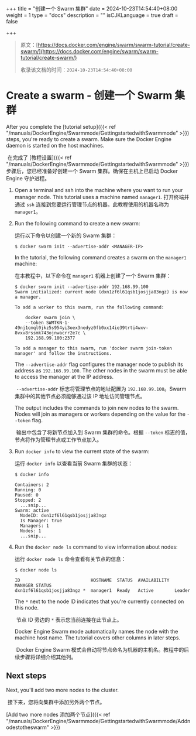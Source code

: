 +++
title = "创建一个 Swarm 集群"
date = 2024-10-23T14:54:40+08:00
weight = 1
type = "docs"
description = ""
isCJKLanguage = true
draft = false

+++

> 原文：[https://docs.docker.com/engine/swarm/swarm-tutorial/create-swarm/](https://docs.docker.com/engine/swarm/swarm-tutorial/create-swarm/)
>
> 收录该文档的时间：`2024-10-23T14:54:40+08:00`

# Create a swarm - 创建一个 Swarm 集群

After you complete the [tutorial setup]({{< ref "/manuals/DockerEngine/Swarmmode/GettingstartedwithSwarmmode" >}}) steps, you're ready to create a swarm. Make sure the Docker Engine daemon is started on the host machines.

​	在完成了 [教程设置]({{< ref "/manuals/DockerEngine/Swarmmode/GettingstartedwithSwarmmode" >}}) 步骤后，您已经准备好创建一个 Swarm 集群。确保在主机上已启动 Docker Engine 守护进程。

1. Open a terminal and ssh into the machine where you want to run your manager node. This tutorial uses a machine named `manager1`. 打开终端并通过 `ssh` 连接到您要运行管理节点的机器。此教程使用的机器名称为 `manager1`。

2. Run the following command to create a new swarm:

   运行以下命令以创建一个新的 Swarm 集群：

   ```console
   $ docker swarm init --advertise-addr <MANAGER-IP>
   ```

   In the tutorial, the following command creates a swarm on the `manager1` machine:

   在本教程中，以下命令在 `manager1` 机器上创建了一个 Swarm 集群：

   ```console
   $ docker swarm init --advertise-addr 192.168.99.100
   Swarm initialized: current node (dxn1zf6l61qsb1josjja83ngz) is now a manager.
   
   To add a worker to this swarm, run the following command:
   
       docker swarm join \
       --token SWMTKN-1-49nj1cmql0jkz5s954yi3oex3nedyz0fb0xx14ie39trti4wxv-8vxv8rssmk743ojnwacrr2e7c \
       192.168.99.100:2377
   
   To add a manager to this swarm, run 'docker swarm join-token manager' and follow the instructions.
   ```

   The `--advertise-addr` flag configures the manager node to publish its address as `192.168.99.100`. The other nodes in the swarm must be able to access the manager at the IP address.

   ​	`--advertise-addr` 标志将管理节点的地址配置为 `192.168.99.100`。Swarm 集群中的其他节点必须能够通过该 IP 地址访问管理节点。

   The output includes the commands to join new nodes to the swarm. Nodes will join as managers or workers depending on the value for the `--token` flag.

   ​	输出中包含了将新节点加入到 Swarm 集群的命令。根据 `--token` 标志的值，节点将作为管理节点或工作节点加入。

3. Run `docker info` to view the current state of the swarm:

   运行 `docker info` 以查看当前 Swarm 集群的状态：

   ```console
   $ docker info
   
   Containers: 2
   Running: 0
   Paused: 0
   Stopped: 2
     ...snip...
   Swarm: active
     NodeID: dxn1zf6l61qsb1josjja83ngz
     Is Manager: true
     Managers: 1
     Nodes: 1
     ...snip...
   ```

4. Run the `docker node ls` command to view information about nodes:

   运行 `docker node ls` 命令查看有关节点的信息：

   ```console
   $ docker node ls
   
   ID                           HOSTNAME  STATUS  AVAILABILITY  MANAGER STATUS
   dxn1zf6l61qsb1josjja83ngz *  manager1  Ready   Active        Leader
   ```

   The `*` next to the node ID indicates that you're currently connected on this node.

   ​	节点 ID 旁边的 `*` 表示您当前连接在此节点上。
   
   Docker Engine Swarm mode automatically names the node with the machine host name. The tutorial covers other columns in later steps.
   
   ​	Docker Engine Swarm 模式会自动将节点命名为机器的主机名。教程中的后续步骤将详细介绍其他列。

## Next steps

Next, you'll add two more nodes to the cluster.

​	接下来，您将向集群中添加另外两个节点。

[Add two more nodes 添加两个节点]({{< ref "/manuals/DockerEngine/Swarmmode/GettingstartedwithSwarmmode/Addnodestotheswarm" >}})

